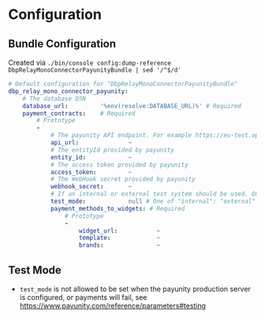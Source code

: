 # Configuration

## Bundle Configuration

Created via `./bin/console config:dump-reference DbpRelayMonoConnectorPayunityBundle | sed '/^$/d'`

```yaml
# Default configuration for "DbpRelayMonoConnectorPayunityBundle"
dbp_relay_mono_connector_payunity:
    # The database DSN
    database_url:         '%env(resolve:DATABASE_URL)%' # Required
    payment_contracts:    # Required
        # Prototype
        -
            # The payunity API endpoint. For example https://eu-test.oppwa.com
            api_url:              ~
            # The entityId provided by payunity
            entity_id:            ~
            # The access token provided by payunity
            access_token:         ~
            # The WebHook secret provided by payunity
            webhook_secret:       ~
            # If an internal or external test system should be used. Only allowed to be set with the test server.
            test_mode:            null # One of "internal"; "external"
            payment_methods_to_widgets: # Required
                # Prototype
                -
                    widget_url:           ~
                    template:             ~
                    brands:               ~
```

## Test Mode

* `test_mode` is not allowed to be set when the payunity production server is configured, or payments will fail, see https://www.payunity.com/reference/parameters#testing
